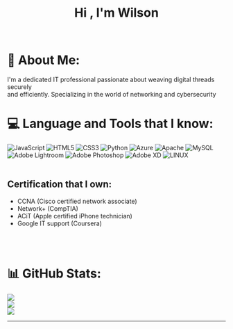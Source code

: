 
<h1 align="center">Hi , I'm Wilson</h1>
</br>

# 💫 About Me:
I'm a dedicated IT professional passionate about weaving digital threads securely <br>and efficiently. Specializing in the  world of networking and cybersecurity
</br>

# 💻 Language and Tools that I know:
![JavaScript](https://img.shields.io/badge/javascript-%23323330.svg?style=for-the-badge&logo=javascript&logoColor=%23F7DF1E) ![HTML5](https://img.shields.io/badge/html5-%23E34F26.svg?style=for-the-badge&logo=html5&logoColor=white) ![CSS3](https://img.shields.io/badge/css3-%231572B6.svg?style=for-the-badge&logo=css3&logoColor=white) ![Python](https://img.shields.io/badge/python-3670A0?style=for-the-badge&logo=python&logoColor=ffdd54) ![Azure](https://img.shields.io/badge/azure-%230072C6.svg?style=for-the-badge&logo=azure-devops&logoColor=white) ![Apache](https://img.shields.io/badge/apache-%23D42029.svg?style=for-the-badge&logo=apache&logoColor=white) ![MySQL](https://img.shields.io/badge/mysql-%2300f.svg?style=for-the-badge&logo=mysql&logoColor=white) ![Adobe Lightroom](https://img.shields.io/badge/Adobe%20Lightroom-31A8FF.svg?style=for-the-badge&logo=Adobe%20Lightroom&logoColor=white) ![Adobe Photoshop](https://img.shields.io/badge/adobephotoshop-%2331A8FF.svg?style=for-the-badge&logo=adobephotoshop&logoColor=white) ![Adobe XD](https://img.shields.io/badge/Adobe%20XD-470137?style=for-the-badge&logo=Adobe%20XD&logoColor=#FF61F6) ![LINUX](https://img.shields.io/badge/Linux-FCC624?style=for-the-badge&logo=linux&logoColor=black)
</br>
</br>
<h2>Certification that I own:</h2>

  - CCNA (Cisco certified network associate)
  - Network+ (CompTIA)
  - ACiT (Apple certified iPhone technician)
  - Google IT support (Coursera)
</br>
</br>

# 📊 GitHub Stats:
![](https://github-readme-stats.vercel.app/api?username=GeekWil&theme=dark&hide_border=false&include_all_commits=false&count_private=false)<br/>
![](https://github-readme-streak-stats.herokuapp.com/?user=GeekWil&theme=dark&hide_border=false)<br/>
![](https://github-readme-stats.vercel.app/api/top-langs/?username=GeekWil&theme=dark&hide_border=false&include_all_commits=false&count_private=false&layout=compact)

---


<!-- Proudly created with GPRM ( https://gprm.itsvg.in ) 
[![](https://visitcount.itsvg.in/api?id=GeekWil&icon=0&color=0)](https://visitcount.itsvg.in)-->
